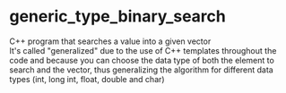 # generic_type_binary_search

C++ program that searches a value into a given vector <br>
It's called "generalized" due to the use of C++ templates throughout the code and because you can choose the data type of both the element to search and the vector,
thus generalizing the algorithm for different data types (int, long int, float, double and char)
